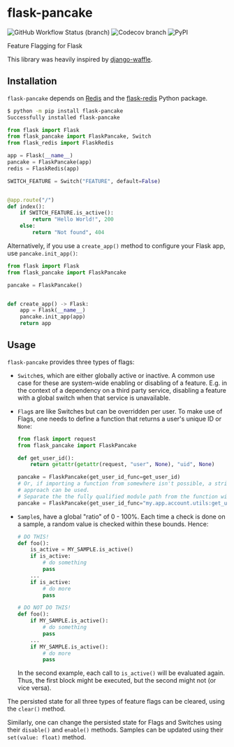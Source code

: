 # flask-pancake

![GitHub Workflow Status (branch)](https://img.shields.io/github/workflow/status/MarkusH/flask-pancake/CI/master?style=for-the-badge)
![Codecov branch](https://img.shields.io/codecov/c/gh/MarkusH/flask-pancake/master?style=for-the-badge)
![PyPI](https://img.shields.io/pypi/v/flask-pancake?style=for-the-badge)

Feature Flagging for Flask

This library was heavily inspired by
[django-waffle](https://github.com/django-waffle/django-waffle).

## Installation

`flask-pancake` depends on [Redis](https://redis.io/) and the [flask-redis](https://pypi.org/project/flask-redis/) Python package.

```bash
$ python -m pip install flask-pancake
Successfully installed flask-pancake
```

```python
from flask import Flask
from flask_pancake import FlaskPancake, Switch
from flask_redis import FlaskRedis

app = Flask(__name__)
pancake = FlaskPancake(app)
redis = FlaskRedis(app)

SWITCH_FEATURE = Switch("FEATURE", default=False)


@app.route("/")
def index():
    if SWITCH_FEATURE.is_active():
        return "Hello World!", 200
    else:
        return "Not found", 404
```

Alternatively, if you use a `create_app()` method to configure your Flask app,
use `pancake.init_app()`:

```python
from flask import Flask
from flask_pancake import FlaskPancake

pancake = FlaskPancake()


def create_app() -> Flask:
    app = Flask(__name__)
    pancake.init_app(app)
    return app
```

## Usage

`flask-pancake` provides three types of flags:

* `Switch`es, which are either globally active or inactive. A common use case
  for these are system-wide enabling or disabling of a feature. E.g. in the
  context of a dependency on a third party service, disabling a feature with a
  global switch when that service is unavailable.
* `Flag`s are like Switches but can be overridden per user. To make use of
  Flags, one needs to define a function that returns a user's unique ID or
  `None`:

  ```python
  from flask import request
  from flask_pancake import FlaskPancake

  def get_user_id():
      return getattr(getattr(request, "user", None), "uid", None)

  pancake = FlaskPancake(get_user_id_func=get_user_id)
  # Or, if importing a function from somewhere isn't possible, a string based
  # approach can be used.
  # Separate the the fully qualified module path from the function with a `:`
  pancake = FlaskPancake(get_user_id_func="my.app.account.utils:get_uid")
  ```

* `Sample`s, have a global "ratio" of 0 - 100%. Each time a check is done on a
  sample, a random value is checked within these bounds. Hence:

  ```python
  # DO THIS!
  def foo():
      is_active = MY_SAMPLE.is_active()
      if is_active:
          # do something
          pass
      ...
      if is_active:
          # do more
          pass

  # DO NOT DO THIS!
  def foo():
      if MY_SAMPLE.is_active():
          # do something
          pass
      ...
      if MY_SAMPLE.is_active():
          # do more
          pass
  ```

  In the second example, each call to `is_active()` will be evaluated again.
  Thus, the first block might be executed, but the second might not (or vice
  versa).

The persisted state for all three types of feature flags can be cleared, using
the `clear()` method.

Similarly, one can change the persisted state for Flags and Switches using
their `disable()` and `enable()` methods. Samples can be updated using their
`set(value: float)` method.
